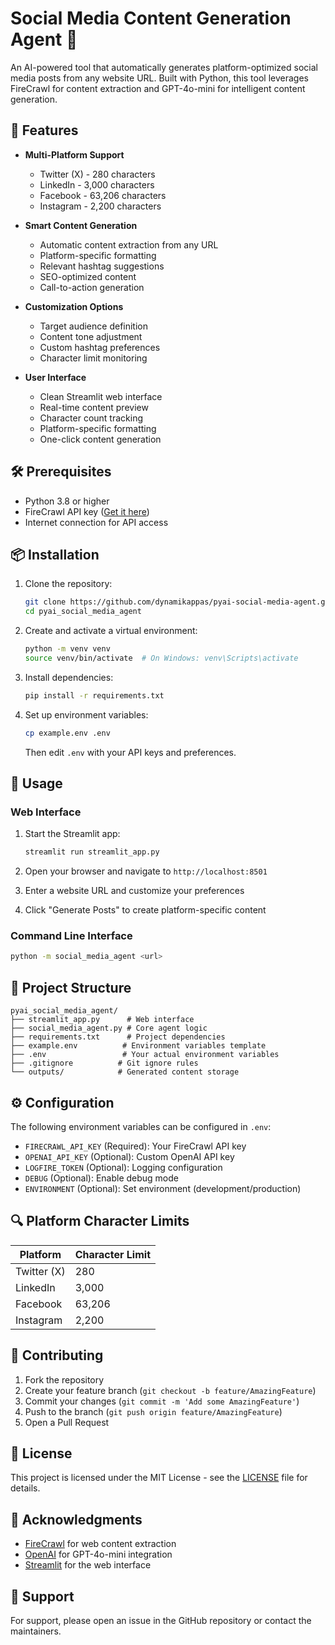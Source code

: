 # Social Media Content Generation Agent 🚀

An AI-powered tool that automatically generates platform-optimized social media posts from any website URL. Built with Python, this tool leverages FireCrawl for content extraction and GPT-4o-mini for intelligent content generation.

## 🌟 Features

- **Multi-Platform Support**

  - Twitter (X) - 280 characters
  - LinkedIn - 3,000 characters
  - Facebook - 63,206 characters
  - Instagram - 2,200 characters

- **Smart Content Generation**

  - Automatic content extraction from any URL
  - Platform-specific formatting
  - Relevant hashtag suggestions
  - SEO-optimized content
  - Call-to-action generation

- **Customization Options**

  - Target audience definition
  - Content tone adjustment
  - Custom hashtag preferences
  - Character limit monitoring

- **User Interface**
  - Clean Streamlit web interface
  - Real-time content preview
  - Character count tracking
  - Platform-specific formatting
  - One-click content generation

## 🛠️ Prerequisites

- Python 3.8 or higher
- FireCrawl API key ([Get it here](https://docs.firecrawl.dev))
- Internet connection for API access

## 📦 Installation

1. Clone the repository:

   ```bash
   git clone https://github.com/dynamikappas/pyai-social-media-agent.git
   cd pyai_social_media_agent
   ```

2. Create and activate a virtual environment:

   ```bash
   python -m venv venv
   source venv/bin/activate  # On Windows: venv\Scripts\activate
   ```

3. Install dependencies:

   ```bash
   pip install -r requirements.txt
   ```

4. Set up environment variables:
   ```bash
   cp example.env .env
   ```
   Then edit `.env` with your API keys and preferences.

## 🚀 Usage

### Web Interface

1. Start the Streamlit app:

   ```bash
   streamlit run streamlit_app.py
   ```

2. Open your browser and navigate to `http://localhost:8501`

3. Enter a website URL and customize your preferences

4. Click "Generate Posts" to create platform-specific content

### Command Line Interface

```bash
python -m social_media_agent <url>
```

## 📁 Project Structure

```
pyai_social_media_agent/
├── streamlit_app.py      # Web interface
├── social_media_agent.py # Core agent logic
├── requirements.txt      # Project dependencies
├── example.env          # Environment variables template
├── .env                 # Your actual environment variables
├── .gitignore          # Git ignore rules
└── outputs/            # Generated content storage
```

## ⚙️ Configuration

The following environment variables can be configured in `.env`:

- `FIRECRAWL_API_KEY` (Required): Your FireCrawl API key
- `OPENAI_API_KEY` (Optional): Custom OpenAI API key
- `LOGFIRE_TOKEN` (Optional): Logging configuration
- `DEBUG` (Optional): Enable debug mode
- `ENVIRONMENT` (Optional): Set environment (development/production)

## 🔍 Platform Character Limits

| Platform    | Character Limit |
| ----------- | --------------- |
| Twitter (X) | 280             |
| LinkedIn    | 3,000           |
| Facebook    | 63,206          |
| Instagram   | 2,200           |

## 🤝 Contributing

1. Fork the repository
2. Create your feature branch (`git checkout -b feature/AmazingFeature`)
3. Commit your changes (`git commit -m 'Add some AmazingFeature'`)
4. Push to the branch (`git push origin feature/AmazingFeature`)
5. Open a Pull Request

## 📝 License

This project is licensed under the MIT License - see the [LICENSE](LICENSE) file for details.

## 🙏 Acknowledgments

- [FireCrawl](https://docs.firecrawl.dev) for web content extraction
- [OpenAI](https://openai.com) for GPT-4o-mini integration
- [Streamlit](https://streamlit.io) for the web interface

## 📧 Support

For support, please open an issue in the GitHub repository or contact the maintainers.
